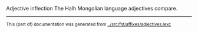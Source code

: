 Adjective inflection
The Halh Mongolian language adjectives compare.



* * *
<small>This (part of) documentation was generated from [../src/fst/affixes/adjectives.lexc](http://github.com/giellalt/lang-khk/blob/main/../src/fst/affixes/adjectives.lexc)</small>